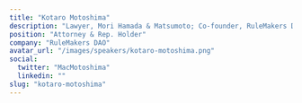 ```yaml
---
title: "Kotaro Motoshima"
description: "Lawyer, Mori Hamada & Matsumoto; Co-founder, RuleMakers DAO / Japan DAO Association"
position: "Attorney & Rep. Holder"
company: "RuleMakers DAO"
avatar_url: "/images/speakers/kotaro-motoshima.png"
social:
  twitter: "MacMotoshima"
  linkedin: ""
slug: "kotaro-motoshima"
---
```

